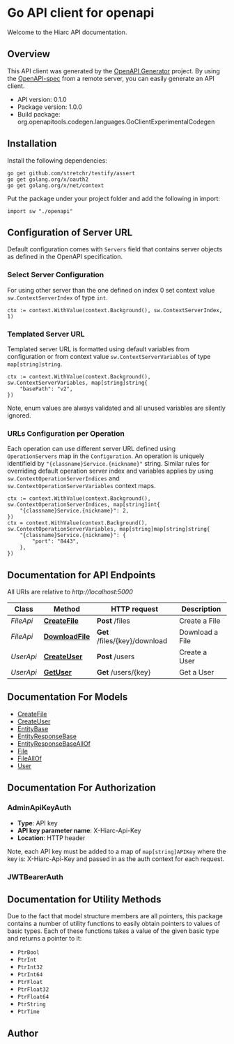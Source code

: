 # Go API client for openapi

Welcome to the Hiarc API documentation.

## Overview
This API client was generated by the [OpenAPI Generator](https://openapi-generator.tech) project.  By using the [OpenAPI-spec](https://www.openapis.org/) from a remote server, you can easily generate an API client.

- API version: 0.1.0
- Package version: 1.0.0
- Build package: org.openapitools.codegen.languages.GoClientExperimentalCodegen

## Installation

Install the following dependencies:

```shell
go get github.com/stretchr/testify/assert
go get golang.org/x/oauth2
go get golang.org/x/net/context
```

Put the package under your project folder and add the following in import:

```golang
import sw "./openapi"
```

## Configuration of Server URL

Default configuration comes with `Servers` field that contains server objects as defined in the OpenAPI specification.

### Select Server Configuration

For using other server than the one defined on index 0 set context value `sw.ContextServerIndex` of type `int`.

```golang
ctx := context.WithValue(context.Background(), sw.ContextServerIndex, 1)
```

### Templated Server URL

Templated server URL is formatted using default variables from configuration or from context value `sw.ContextServerVariables` of type `map[string]string`.

```golang
ctx := context.WithValue(context.Background(), sw.ContextServerVariables, map[string]string{
	"basePath": "v2",
})
```

Note, enum values are always validated and all unused variables are silently ignored.

### URLs Configuration per Operation

Each operation can use different server URL defined using `OperationServers` map in the `Configuration`.
An operation is uniquely identifield by `"{classname}Service.{nickname}"` string.
Similar rules for overriding default operation server index and variables applies by using `sw.ContextOperationServerIndices` and `sw.ContextOperationServerVariables` context maps.

```
ctx := context.WithValue(context.Background(), sw.ContextOperationServerIndices, map[string]int{
	"{classname}Service.{nickname}": 2,
})
ctx = context.WithValue(context.Background(), sw.ContextOperationServerVariables, map[string]map[string]string{
	"{classname}Service.{nickname}": {
		"port": "8443",
	},
})
```

## Documentation for API Endpoints

All URIs are relative to *http://localhost:5000*

Class | Method | HTTP request | Description
------------ | ------------- | ------------- | -------------
*FileApi* | [**CreateFile**](docs/FileApi.md#createfile) | **Post** /files | Create a File
*FileApi* | [**DownloadFile**](docs/FileApi.md#downloadfile) | **Get** /files/{key}/download | Download a File
*UserApi* | [**CreateUser**](docs/UserApi.md#createuser) | **Post** /users | Create a User
*UserApi* | [**GetUser**](docs/UserApi.md#getuser) | **Get** /users/{key} | Get a User


## Documentation For Models

 - [CreateFile](docs/CreateFile.md)
 - [CreateUser](docs/CreateUser.md)
 - [EntityBase](docs/EntityBase.md)
 - [EntityResponseBase](docs/EntityResponseBase.md)
 - [EntityResponseBaseAllOf](docs/EntityResponseBaseAllOf.md)
 - [File](docs/File.md)
 - [FileAllOf](docs/FileAllOf.md)
 - [User](docs/User.md)


## Documentation For Authorization



### AdminApiKeyAuth

- **Type**: API key
- **API key parameter name**: X-Hiarc-Api-Key
- **Location**: HTTP header

Note, each API key must be added to a map of `map[string]APIKey` where the key is: X-Hiarc-Api-Key and passed in as the auth context for each request.


### JWTBearerAuth


## Documentation for Utility Methods

Due to the fact that model structure members are all pointers, this package contains
a number of utility functions to easily obtain pointers to values of basic types.
Each of these functions takes a value of the given basic type and returns a pointer to it:

* `PtrBool`
* `PtrInt`
* `PtrInt32`
* `PtrInt64`
* `PtrFloat`
* `PtrFloat32`
* `PtrFloat64`
* `PtrString`
* `PtrTime`

## Author



